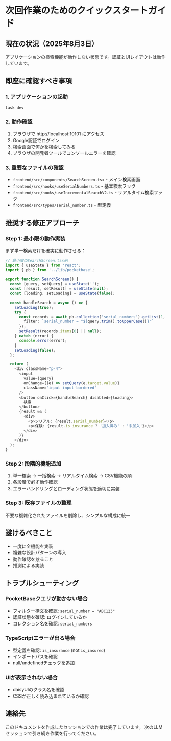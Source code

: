 # 次回作業のためのクイックスタートガイド

## 現在の状況（2025年8月3日）
アプリケーションの検索機能が動作しない状態です。認証とUIレイアウトは動作しています。

## 即座に確認すべき事項

### 1. アプリケーションの起動
```bash
task dev
```

### 2. 動作確認
1. ブラウザで http://localhost:10101 にアクセス
2. Google認証でログイン
3. 検索画面で何かを検索してみる
4. ブラウザの開発者ツールでコンソールエラーを確認

### 3. 重要なファイルの確認
- `frontend/src/components/SearchScreen.tsx` - メイン検索画面
- `frontend/src/hooks/useSerialNumbers.ts` - 基本検索フック
- `frontend/src/hooks/useIncrementalSearchV2.ts` - リアルタイム検索フック
- `frontend/src/types/serial_number.ts` - 型定義

## 推奨する修正アプローチ

### Step 1: 最小限の動作実装
まず単一検索だけを確実に動作させる：

```typescript
// 最小限のSearchScreen.tsx例
import { useState } from 'react';
import { pb } from '../lib/pocketbase';

export function SearchScreen() {
  const [query, setQuery] = useState('');
  const [result, setResult] = useState(null);
  const [loading, setLoading] = useState(false);

  const handleSearch = async () => {
    setLoading(true);
    try {
      const records = await pb.collection('serial_numbers').getList(1, 1, {
        filter: `serial_number = "${query.trim().toUpperCase()}"`
      });
      setResult(records.items[0] || null);
    } catch (error) {
      console.error(error);
    }
    setLoading(false);
  };

  return (
    <div className="p-4">
      <input 
        value={query} 
        onChange={(e) => setQuery(e.target.value)}
        className="input input-bordered"
      />
      <button onClick={handleSearch} disabled={loading}>
        検索
      </button>
      {result && (
        <div>
          <p>シリアル: {result.serial_number}</p>
          <p>保険: {result.is_insurance ? '加入済み' : '未加入'}</p>
        </div>
      )}
    </div>
  );
}
```

### Step 2: 段階的機能追加
1. 単一検索 → 一括検索 → リアルタイム検索 → CSV機能の順
2. 各段階で必ず動作確認
3. エラーハンドリングとローディング状態を適切に実装

### Step 3: 既存ファイルの整理
不要な複雑化されたファイルを削除し、シンプルな構成に統一

## 避けるべきこと
- 一度に全機能を実装
- 複雑な設計パターンの導入
- 動作確認を怠ること
- 推測による実装

## トラブルシューティング

### PocketBaseクエリが動かない場合
- フィルター構文を確認: `serial_number = "ABC123"`
- 認証状態を確認: ログインしているか
- コレクション名を確認: `serial_numbers`

### TypeScriptエラーが出る場合
- 型定義を確認: `is_insurance` (not `is_insured`)
- インポートパスを確認
- null/undefinedチェックを追加

### UIが表示されない場合
- daisyUIのクラス名を確認
- CSSが正しく読み込まれているか確認

## 連絡先
このドキュメントを作成したセッションでの作業は完了しています。
次のLLMセッションで引き続き作業を行ってください。
